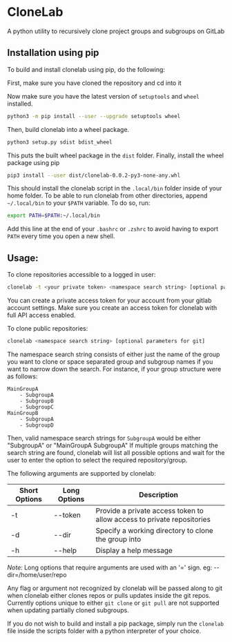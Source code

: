 # CloneLab
A python utility to recursively clone project groups and subgroups on GitLab

## Installation using pip
To build and install clonelab using pip, do the following:

First, make sure you have cloned the repository and cd into it

Now make sure you have the latest version of ```setuptools``` and ```wheel``` installed.
```bash
python3 -m pip install --user --upgrade setuptools wheel
```
Then, build clonelab into a wheel package.
```bash
python3 setup.py sdist bdist_wheel
```
This puts the built wheel package in the ```dist``` folder.
Finally, install the wheel package using pip
```bash
pip3 install --user dist/clonelab-0.0.2-py3-none-any.whl
```
This should install the clonelab script in the ```.local/bin``` folder inside of your home folder. To be able to run clonelab from other directories, append ```~/.local/bin``` to your ```$PATH``` variable.
To do so, run:
```bash
export PATH=$PATH:~/.local/bin
```
Add this line at the end of your ```.bashrc``` or ```.zshrc``` to avoid having to export ```PATH``` every time you open a new shell.
## Usage:
To clone  repositories accessible to a logged in user:
```bash
clonelab -t <your private token> <namespace search string> [optional parameters for git]
```
You can create a private access token for your account from your gitlab account settings. Make sure you create an access token for clonelab with full API access enabled.

To clone public repositories:
```bash
clonelab <namespace search string> [optional parameters for git]
```
The namespace search string consists of either just the name of the group you want to clone or space separated group and subgroup names if you want to narrow down the search.
For instance, if your group structure were as follows: 
```
MainGroupA
    - SubgroupA
    - SubgroupB
    - SubgroupC
MainGroupB
    - SubgroupA
    - SubgroupD
```
Then, valid namespace search strings for ```SubgroupA``` would be either "SubgroupA" or "MainGroupA SubgroupA"
If multiple groups matching the search string are found, clonelab will list all possible options and wait for the user to enter the option to select the required repository/group.

The following arguments are supported by clonelab:

| Short Options | Long Options | Description |
| ------------- | ------------ | ----------- |
| -t | --token | Provide a private access token to allow access to private repositories |
| -d | --dir | Specify a working directory to clone the group into |
| -h | --help | Display a help message |

*Note:* Long options that require arguments are used with an '=' sign.
eg: --dir=/home/user/repo

Any flag or argument not recognized by clonelab will be passed along to git when clonelab either clones repos or pulls updates inside the git repos. Currently options unique to either ```git clone``` or ```git pull``` are not supported when updating partially cloned subgroups.

If you do not wish to build and install a pip package, simply run the ```clonelab``` file inside the scripts folder with a python interpreter of your choice.
